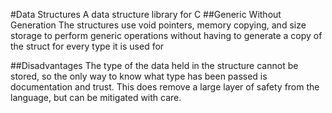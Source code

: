 #Data Structures
A data structure library for C
##Generic Without Generation
The structures use void pointers, memory copying, and size storage to perform generic operations without having to generate a copy of the struct for every type it is used for

##Disadvantages
The type of the data held in the structure cannot be stored, so the only way to know what type has been passed is documentation and trust. This does remove a large layer of safety from the language, but can be mitigated with care.
